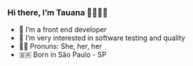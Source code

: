 ### Hi there, I’m Tauana 👋🏿🏳️‍🌈

- 🔭 I’m a front end developer
- 🌱 I’m very interested in software testing and quality
- 🙅🏿 Pronuns: She, her, her 
- 🇧🇷 Born in São Paulo - SP
